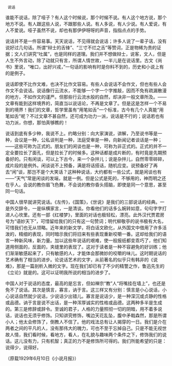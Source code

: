      说话 

   谁能不说话，除了哑子？有人这个时候说，那个时候不说。有人这个地方说，那个地方不说。有人跟这些人说，不跟那些人说。有人多说，有人少说。有人爱说，有人不爱说。哑子虽然不说，却也有那伊伊呀呀的声音，指指点点的手势。 

   说话并不是一件容易事。天天说话，不见得就会说话；许多人说了一辈子话，没有说好过几句话。所谓“辩士的舌锋”、“三寸不烂之舌”等赞词，正是物稀为贵的证据；文人们讲究“吐属”，也是同样的道理。我们并不想做辩士，说客，文人，但是人生不外言动，除了动就只有言，所谓人情世故，一半儿是在说话里。古文《尚书》里说，“唯口，出好兴戎，”一句话的影响有时是你料不到的，历史和小说上有的是例子。 

   说话即使不比作文难，也决不比作文容易。有些人会说话不会作文，但也有些人会作文不会说话。说话像行云流水，不能够一个字一个字推敲，因而不免有疏漏散漫的地方，不如作文的谨严。但那些行云流水般的自然，却决非一般文章所及。——文章有能到这样境界的，简直当以说话论，不再是文章了。但是这是怎样一个不易到的境界！我们的文章，哲学里虽有“用笔如舌”一个标准，古今有几个人真能“用笔如舌”呢？不过文章不甚自然，还可成为功力一派，说话是不行的；说话若也有功力派，你想，那怕真够瞧的！ 

   说话到底有多少种，我说不上。约略分别：向大家演说，讲解，乃至说书等是一种，会议是一种，公私谈判是一种，法庭受审是一种，向新闻记者谈话是一种；——这些可称为正式的。朋友们的闲谈也是一种，可称为非正式的。正式的并不一定全要拉长了面孔，但是拉长了的时候多。这种话都是成片断的，有时竟是先期预备好的。只有闲谈，可以上下古今，来一个杂拌儿；说是杂拌儿，自然零零碎碎，成片段的是例外。闲谈说不上预备，满是将话搭话，随机应变。说预备好了再去“闲”谈，那岂不是个大笑话？这种种说话，大约都有一些公式，就是闲谈也有——“天气”常是闲谈的发端，就是一例。但是公式是死的，不够用的，神而明之还在乎人。会说的教你眉飞色舞，不会说的教你昏头搭脑，即使是同一个意思，甚至同一句话。 

   中国人很早就讲究说话。《左传》，《国策》，《世说》是我们的三部说话的经典。一是外交辞令，一是纵横家言，一是清谈。你看他们的话多么婉转如意，句句字字打进人心坎里。还有一部《红楼梦》，里面的对话也极轻松，漂亮。此外汉代贾君房号为“语妙天下”，可惜留给我们的只有这一句赞词；明代柳敬亭的说书极有大名，可惜我们也无从领略。近年来的新文学，将白话文欧化，从外国文中借用了许多活泼的，精细的表现，同时暗示我们将旧来有些表现重新咬嚼一番。这却给我们的语言一种新风味，新力量。加以这些年说话的艰难，使一般报纸都变乖巧了，他们知道用侧面的，反面的，夹缝里的表现了。这对于读者是一种不容避免的好训练；他们渐渐敏感起来了，只有敏感的人，才能体会那微妙的咬嚼的味儿。这时期说话的艺术确有了相当的进步。论说话艺术的文字，从前著名的似乎只有韩非的《说难》，那是一篇剖析入微的文字。现在我们却已有了不少的精警之作，鲁迅先生的《立论》就是的。这可以证明我所说的相当的进步了。 

   中国人对于说话的态度，最高的是忘言，但如禅宗“教”人“将嘴挂在墙上”，也还是免不了说话。其次是慎言，寡言，讷于言。这三样又有分别：慎言是小心说话，小心说话自然就少说话，少说话少出错儿。寡言是说话少，是一种深沉或贞静的性格或品德。讷于言是说不出话，是一种浑厚诚实的性格或品德。这两种多半是生成的。第三是修辞或辞令。至诚的君子，人格的力量照彻一切的阴暗，用不着多说话，说话也无须乎修饰。只知讲究修饰，嘴边天花乱坠，腹中矛戟森然，那是所谓小人；他太会修饰了，倒教人不信了。他的戏法总有让人揭穿的一日。我们是介在两者之间的平凡的人，没有那伟大的魄力，可也不至于忘掉自己。只是不能无视世故人情，我们看时候，看地方，看人，在礼貌与趣味两个条件之下，修饰我们的说话。这儿没有力，只有机智；真正的力不是修饰所可得的。我们所能希望的只是：说得少，说得好。 

   （原载1929年6月10日《小说月报》） 

